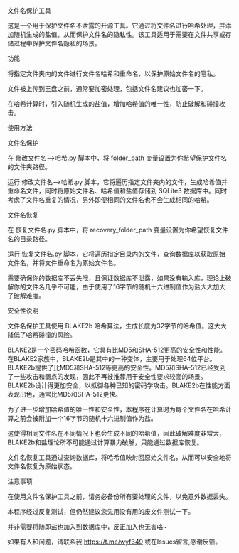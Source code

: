 文件名保护工具

这是一个用于保护文件名不泄露的开源工具。它通过将文件名进行哈希处理，并添加随机生成的盐值，从而保护文件名的隐私性。该工具适用于需要在文件共享或存储过程中保护文件名隐私的场景。

功能

将指定文件夹内的文件进行文件名哈希和重命名，以保护原始文件名的隐私。

文件被上传到王盘之前，通常要加密处理，包括文件名建议也加密一下。

在哈希计算时，引入随机生成的盐值，增加哈希值的唯一性，防止破解和碰撞攻击。

使用方法

文件名保护

在 修改文件名-->哈希.py 脚本中，将 folder_path 变量设置为你希望保护文件名的文件夹路径。

运行 修改文件名-->哈希.py 脚本，它将遍历指定文件夹内的文件，生成哈希值并重命名文件，同时将原始文件名、哈希值和盐值存储到 SQLite3 数据库中。同时考虑了文件名重复的情况，另外即便相同的文件名也不会生成相同的哈希。

文件名恢复

在 恢复文件名.py 脚本中，将 recovery_folder_path 变量设置为你希望恢复文件名的目录路径。

运行 恢复文件名.py 脚本，它将遍历指定目录内的文件，查询数据库以获取原始文件名，并将文件重命名为原始文件名。

需要确保你的数据库不丢失哦，且保证数据库不泄露，如果没有输入库，理论上破解你的文件名几乎不可能，由于使用了16字节的随机十六进制值作为盐大大加大了破解难度。

安全性说明

文件名保护工具使用 BLAKE2b 哈希算法，生成长度为32字节的哈希值。这大大降低了哈希碰撞的风险。

BLAKE2是一个密码哈希函数，它具有比MD5和SHA-512更高的安全性和性能。在BLAKE2家族中，BLAKE2b是其中的一种变体，主要用于处理64位平台。BLAKE2b提供了比MD5和SHA-512等更高的安全性。MD5和SHA-512已经受到了一些攻击和弱点的发现，因此不再被推荐用于安全性要求较高的场景。BLAKE2b设计得更加安全，以抵御各种已知的密码学攻击。BLAKE2b在性能方面表现出色，通常比MD5和SHA-512更快。

为了进一步增加哈希值的唯一性和安全性，本程序在计算时为每个文件名在哈希计算之前会被附加一个16字节的随机十六进制值作为盐。

这使得相同文件名在不同情况下也会生成不同的哈希值，因此破解难度非常大，BLAKE2b和盐理论所不可能通过计算暴力破解，只能通过数据库恢复。

文件名恢复工具通过查询数据库，将哈希值映射回原始文件名，从而可以安全地将文件名恢复为原始状态。

注意事项

在使用文件名保护工具之前，请务必备份所有要处理的文件，以免意外数据丢失。

本程序经过反复测试，但仍然建议您先用没有用的废文件测试一下。

并非需要将随即盐也加入到数据库中，反正加入也无害咯~

如果有人和问题，请联系我 https://t.me/wyf349 或在Issues留言,感谢反馈。

